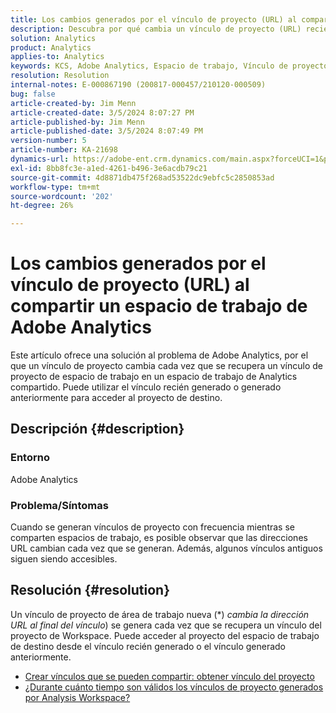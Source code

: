 ```yaml
---
title: Los cambios generados por el vínculo de proyecto (URL) al compartir un espacio de trabajo de Adobe Analytics
description: Descubra por qué cambia un vínculo de proyecto (URL) recién generado al compartir un espacio de trabajo de Adobe Analytics. Puede utilizar el vínculo antiguo o el nuevo para acceder.
solution: Analytics
product: Analytics
applies-to: Analytics
keywords: KCS, Adobe Analytics, Espacio de trabajo, Vínculo de proyecto
resolution: Resolution
internal-notes: E-000867190 (200817-000457/210120-000509)
bug: false
article-created-by: Jim Menn
article-created-date: 3/5/2024 8:07:27 PM
article-published-by: Jim Menn
article-published-date: 3/5/2024 8:07:49 PM
version-number: 5
article-number: KA-21698
dynamics-url: https://adobe-ent.crm.dynamics.com/main.aspx?forceUCI=1&pagetype=entityrecord&etn=knowledgearticle&id=a1fe9afb-2bdb-ee11-904d-6045bd006268
exl-id: 8bb8fc3e-a1ed-4261-b496-3e6acdb79c21
source-git-commit: 4d8871db475f268ad53522dc9ebfc5c2850853ad
workflow-type: tm+mt
source-wordcount: '202'
ht-degree: 26%

---
```


# Los cambios generados por el vínculo de proyecto (URL) al compartir un espacio de trabajo de Adobe Analytics


Este artículo ofrece una solución al problema de Adobe Analytics, por el que un vínculo de proyecto cambia cada vez que se recupera un vínculo de proyecto de espacio de trabajo en un espacio de trabajo de Analytics compartido. Puede utilizar el vínculo recién generado o generado anteriormente para acceder al proyecto de destino.

## Descripción {#description}


### Entorno

Adobe Analytics

### Problema/Síntomas

Cuando se generan vínculos de proyecto con frecuencia mientras se comparten espacios de trabajo, es posible observar que las direcciones URL cambian cada vez que se generan. Además, algunos vínculos antiguos siguen siendo accesibles.


## Resolución {#resolution}


Un vínculo de proyecto de área de trabajo nueva (\*) *cambia la dirección URL al final del vínculo*) se genera cada vez que se recupera un vínculo del proyecto de Workspace. Puede acceder al proyecto del espacio de trabajo de destino desde el vínculo recién generado o el vínculo generado anteriormente.

- [Crear vínculos que se pueden compartir: obtener vínculo del proyecto](https://experienceleague.adobe.com/docs/analytics/analyze/analysis-workspace/curate-share/shareable-links.html?lang=es)
- [¿Durante cuánto tiempo son válidos los vínculos de proyecto generados por Analysis Workspace?](https://experienceleague.adobe.com/docs/experience-cloud-kcs/kbarticles/KA-21274.html)
